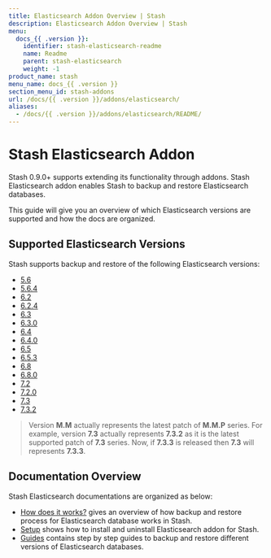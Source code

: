 ```yaml
---
title: Elasticsearch Addon Overview | Stash
description: Elasticsearch Addon Overview | Stash
menu:
  docs_{{ .version }}:
    identifier: stash-elasticsearch-readme
    name: Readme
    parent: stash-elasticsearch
    weight: -1
product_name: stash
menu_name: docs_{{ .version }}
section_menu_id: stash-addons
url: /docs/{{ .version }}/addons/elasticsearch/
aliases:
  - /docs/{{ .version }}/addons/elasticsearch/README/
---
```


# Stash Elasticsearch Addon

Stash 0.9.0+ supports extending its functionality through addons. Stash Elasticsearch addon enables Stash to backup and restore Elasticsearch databases.

This guide will give you an overview of which Elasticsearch versions are supported and how the docs are organized.

## Supported Elasticsearch Versions

Stash supports backup and restore of the following Elasticsearch versions:

- [5.6](/docs/addons/elasticsearch/guides/5.6/elasticsearch.md)
- [5.6.4](/docs/addons/elasticsearch/guides/5.6.4/elasticsearch.md)
- [6.2](/docs/addons/elasticsearch/guides/6.2/elasticsearch.md)
- [6.2.4](/docs/addons/elasticsearch/guides/6.2.4/elasticsearch.md)
- [6.3](/docs/addons/elasticsearch/guides/6.3/elasticsearch.md)
- [6.3.0](/docs/addons/elasticsearch/guides/6.3.0/elasticsearch.md)
- [6.4](/docs/addons/elasticsearch/guides/6.4/elasticsearch.md)
- [6.4.0](/docs/addons/elasticsearch/guides/6.4.0/elasticsearch.md)
- [6.5](/docs/addons/elasticsearch/guides/6.5/elasticsearch.md)
- [6.5.3](/docs/addons/elasticsearch/guides/6.5.3/elasticsearch.md)
- [6.8](/docs/addons/elasticsearch/guides/6.8/elasticsearch.md)
- [6.8.0](/docs/addons/elasticsearch/guides/6.8.0/elasticsearch.md)
- [7.2](/docs/addons/elasticsearch/guides/7.2/elasticsearch.md)
- [7.2.0](/docs/addons/elasticsearch/guides/7.2.0/elasticsearch.md)
- [7.3](/docs/addons/elasticsearch/guides/7.3/elasticsearch.md)
- [7.3.2](/docs/addons/elasticsearch/guides/7.3.2/elasticsearch.md)

>Version **M.M** actually represents the latest patch of **M.M.P** series. For example, version **7.3** actually represents **7.3.2** as it is the latest supported patch of **7.3** series. Now, if **7.3.3** is released then **7.3** will represents **7.3.3**.

## Documentation Overview

Stash Elasticsearch documentations are organized as below:

- [How does it works?](/docs/addons/elasticsearch/overview.md) gives an overview of how backup and restore process for Elasticsearch database works in Stash.
- [Setup](/docs/addons/elasticsearch/setup/install.md) shows how to install and uninstall Elasticsearch addon for Stash.
- [Guides](/docs/addons/elasticsearch/guides/6.5/elasticsearch.md) contains step by step guides to backup and restore different versions of Elasticsearch databases.
